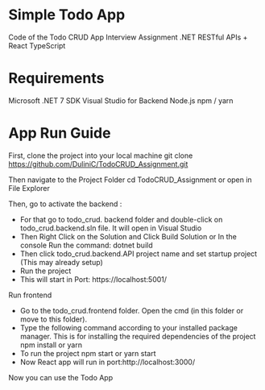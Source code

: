 # Simple Todo App
Code of the Todo CRUD App Interview Assignment .NET RESTful APIs + React TypeScript

# Requirements
Microsoft .NET 7 SDK
Visual Studio for Backend
Node.js
npm / yarn

# App Run Guide
First, clone the project into your local machine 
git clone https://github.com/DuliniC/TodoCRUD_Assignment.git

Then navigate to the Project Folder
cd TodoCRUD_Assignment or open in File Explorer

Then, go to activate the backend :
- For that go to todo_crud. backend folder and double-click on todo_crud.backend.sln file. It will open in Visual Studio
- Then Right Click on the Solution and Click Build Solution or In the console Run the command: dotnet build
- Then click todo_crud.backend.API project name and set startup project (This may already setup)
- Run the project
- This will start in Port: https://localhost:5001/
  
Run frontend
- Go to the todo_crud.frontend folder. Open the cmd (in this folder or move to this folder).
- Type the following command according to your installed package manager. This is for installing the required dependencies of the project 
    npm install
    or
    yarn
- To run the project
   npm start
   or
   yarn start
- Now React app will run in port:http://localhost:3000/

Now you can use the Todo App

